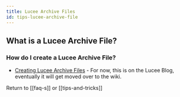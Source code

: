 ```yaml
---
title: Lucee Archive Files
id: tips-lucee-archive-file
---
```


## What is a Lucee Archive File? ##

### How do I create a Lucee Archive File? ###

* [Creating Lucee Archive Files](http://blog.getlucee.com/post.cfm/creating-lucee-archives) - For now, this is on the Lucee Blog, eventually it will get moved over to the wiki.

Return to [[faq-s]] or [[tips-and-tricks]]
